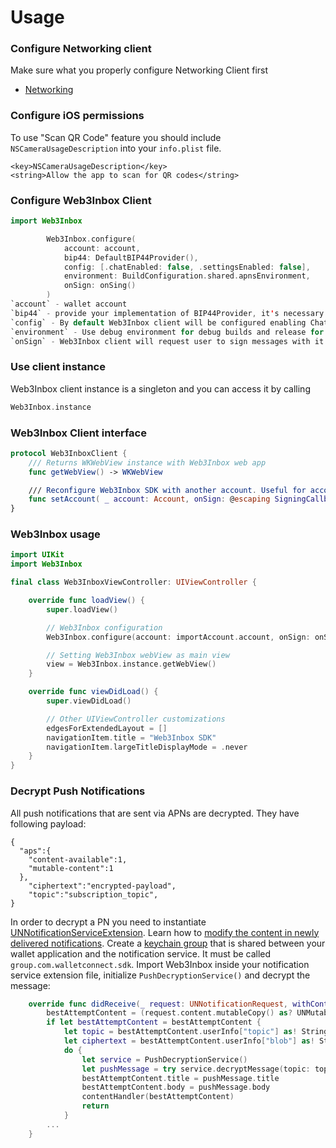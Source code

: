 # Usage

### Configure Networking client

Make sure what you properly configure Networking Client first 
- [Networking](../core/networking-configuration.md)

### Configure iOS permissions

To use "Scan QR Code" feature you should include `NSCameraUsageDescription` into your `info.plist` file.

```
<key>NSCameraUsageDescription</key>
<string>Allow the app to scan for QR codes</string>
```

### Configure Web3Inbox Client

```swift
import Web3Inbox

        Web3Inbox.configure(
            account: account,
            bip44: DefaultBIP44Provider(),
            config: [.chatEnabled: false, .settingsEnabled: false],
            environment: BuildConfiguration.shared.apnsEnvironment,
            onSign: onSing()
        )
`account` - wallet account
`bip44` - provide your implementation of BIP44Provider, it's necessary for Sync store key derivation.
`config` - By default Web3Inbox client will be configured enabling Chat and Push SDKs but you can also configure it to disable selected functionalities.
`environment` - Use debug environment for debug builds and release for release and TestFlight builds
`onSign` - Web3Inbox client will request user to sign messages with it's account private key. The message may be a Sync Storage derivation key or Identity key registration.

```

### Use client instance

Web3Inbox client instance is a singleton and you can access it by calling

```swift
Web3Inbox.instance
```

### Web3Inbox Client interface

```swift
protocol Web3InboxClient {
	/// Returns WKWebView instance with Web3Inbox web app
	func getWebView() -> WKWebView

	/// Reconfigure Web3Inbox SDK with another account. Useful for account changing
	func setAccount( _ account: Account, onSign: @escaping SigningCallback) async throws
}
```


### Web3Inbox usage

```swift
import UIKit
import Web3Inbox

final class Web3InboxViewController: UIViewController {

    override func loadView() {
        super.loadView()

        // Web3Inbox configuration
        Web3Inbox.configure(account: importAccount.account, onSign: onSing)

        // Setting Web3Inbox webView as main view
        view = Web3Inbox.instance.getWebView()
    }

    override func viewDidLoad() {
        super.viewDidLoad()

        // Other UIViewController customizations
        edgesForExtendedLayout = []
        navigationItem.title = "Web3Inbox SDK"
        navigationItem.largeTitleDisplayMode = .never
    }
}

```

### Decrypt Push Notifications

All push notifications that are sent via APNs are decrypted. They have following payload:

```
{
  "aps":{
    "content-available":1,
    "mutable-content":1
  },
    "ciphertext":"encrypted-payload",
    "topic":"subscription_topic",
}
```

In order to decrypt a PN you need to instantiate [UNNotificationServiceExtension](https://developer.apple.com/documentation/usernotifications/unnotificationserviceextension).
Learn how to [modify the content in newly delivered notifications](https://developer.apple.com/documentation/usernotifications/modifying_content_in_newly_delivered_notifications).
Create a [keychain group](https://developer.apple.com/documentation/security/keychain_services/keychain_items/sharing_access_to_keychain_items_among_a_collection_of_apps) that is shared between your wallet application and the notification service. It must be called `group.com.walletconnect.sdk`.
Import Web3Inbox inside your notification service extension file, initialize `PushDecryptionService()` and decrypt the message:

```swift
    override func didReceive(_ request: UNNotificationRequest, withContentHandler contentHandler: @escaping (UNNotificationContent) -> Void) {
        bestAttemptContent = (request.content.mutableCopy() as? UNMutableNotificationContent)
        if let bestAttemptContent = bestAttemptContent {
            let topic = bestAttemptContent.userInfo["topic"] as! String
            let ciphertext = bestAttemptContent.userInfo["blob"] as! String
            do {
                let service = PushDecryptionService()
                let pushMessage = try service.decryptMessage(topic: topic, ciphertext: ciphertext)
                bestAttemptContent.title = pushMessage.title
                bestAttemptContent.body = pushMessage.body
                contentHandler(bestAttemptContent)
                return
            }
        ...
    }
```
